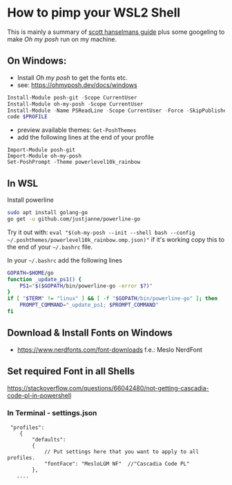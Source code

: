 # How to pimp your WSL2 Shell

This is mainly a summary of [scott hanselmans guide](https://www.hanselman.com/blog/how-to-make-a-pretty-prompt-in-windows-terminal-with-powerline-nerd-fonts-cascadia-code-wsl-and-ohmyposh) plus some googeling to make *Oh my posh* run on my machine.

## On Windows:

* Install *Oh my posh* to get the fonts etc.
* see: https://ohmyposh.dev/docs/windows
```powershell
Install-Module posh-git -Scope CurrentUser
Install-Module oh-my-posh -Scope CurrentUser
Install-Module -Name PSReadLine -Scope CurrentUser -Force -SkipPublisherCheck
code $PROFILE
```
* preview available themes: ```Get-PoshThemes```
* add the following lines at the end of your profile
```
Import-Module posh-git
Import-Module oh-my-posh
Set-PoshPrompt -Theme powerlevel10k_rainbow
```

## In WSL

Install powerline
``` bash
sudo apt install golang-go
go get -u github.com/justjanne/powerline-go
```

Try it out with: ```eval "$(oh-my-posh --init --shell bash --config ~/.poshthemes/powerlevel10k_rainbow.omp.json)"```
if it's working copy this to the end of your ```~/.bashrc``` file.

In your ```~/.bashrc``` add the following lines

``` bash
GOPATH=$HOME/go
function _update_ps1() {
    PS1="$($GOPATH/bin/powerline-go -error $?)"
}
if [ "$TERM" != "linux" ] && [ -f "$GOPATH/bin/powerline-go" ]; then
    PROMPT_COMMAND="_update_ps1; $PROMPT_COMMAND"
fi
```

## Download & Install Fonts on Windows

* https://www.nerdfonts.com/font-downloads f.e.: Meslo NerdFont

## Set required Font in all Shells

https://stackoverflow.com/questions/66042480/not-getting-cascadia-code-pl-in-powershell

### In Terminal - settings.json

``` 
 "profiles":
    {
        "defaults":
        {
            // Put settings here that you want to apply to all profiles.
            "fontFace": "MesloLGM NF"  //"Cascadia Code PL"
        },
   ....
```

